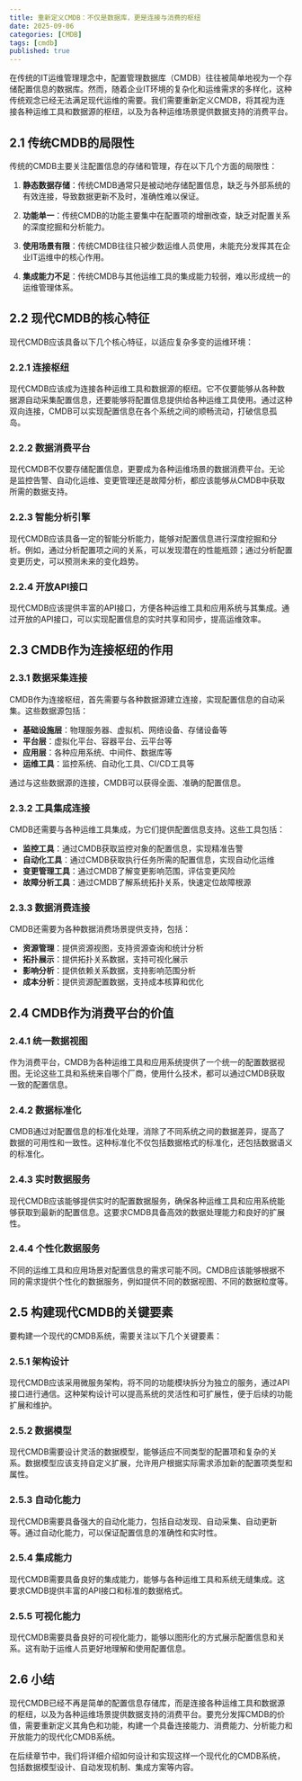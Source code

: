 ```yaml
---
title: 重新定义CMDB：不仅是数据库，更是连接与消费的枢纽
date: 2025-09-06
categories: [CMDB]
tags: [cmdb]
published: true
---
```


在传统的IT运维管理理念中，配置管理数据库（CMDB）往往被简单地视为一个存储配置信息的数据库。然而，随着企业IT环境的复杂化和运维需求的多样化，这种传统观念已经无法满足现代运维的需要。我们需要重新定义CMDB，将其视为连接各种运维工具和数据源的枢纽，以及为各种运维场景提供数据支持的消费平台。

## 2.1 传统CMDB的局限性

传统的CMDB主要关注配置信息的存储和管理，存在以下几个方面的局限性：

1. **静态数据存储**：传统CMDB通常只是被动地存储配置信息，缺乏与外部系统的有效连接，导致数据更新不及时，准确性难以保证。

2. **功能单一**：传统CMDB的功能主要集中在配置项的增删改查，缺乏对配置关系的深度挖掘和分析能力。

3. **使用场景有限**：传统CMDB往往只被少数运维人员使用，未能充分发挥其在企业IT运维中的核心作用。

4. **集成能力不足**：传统CMDB与其他运维工具的集成能力较弱，难以形成统一的运维管理体系。

## 2.2 现代CMDB的核心特征

现代CMDB应该具备以下几个核心特征，以适应复杂多变的运维环境：

### 2.2.1 连接枢纽

现代CMDB应该成为连接各种运维工具和数据源的枢纽。它不仅要能够从各种数据源自动采集配置信息，还要能够将配置信息提供给各种运维工具使用。通过这种双向连接，CMDB可以实现配置信息在各个系统之间的顺畅流动，打破信息孤岛。

### 2.2.2 数据消费平台

现代CMDB不仅要存储配置信息，更要成为各种运维场景的数据消费平台。无论是监控告警、自动化运维、变更管理还是故障分析，都应该能够从CMDB中获取所需的数据支持。

### 2.2.3 智能分析引擎

现代CMDB应该具备一定的智能分析能力，能够对配置信息进行深度挖掘和分析。例如，通过分析配置项之间的关系，可以发现潜在的性能瓶颈；通过分析配置变更历史，可以预测未来的变化趋势。

### 2.2.4 开放API接口

现代CMDB应该提供丰富的API接口，方便各种运维工具和应用系统与其集成。通过开放的API接口，可以实现配置信息的实时共享和同步，提高运维效率。

## 2.3 CMDB作为连接枢纽的作用

### 2.3.1 数据采集连接

CMDB作为连接枢纽，首先需要与各种数据源建立连接，实现配置信息的自动采集。这些数据源包括：

- **基础设施层**：物理服务器、虚拟机、网络设备、存储设备等
- **平台层**：虚拟化平台、容器平台、云平台等
- **应用层**：各种应用系统、中间件、数据库等
- **运维工具**：监控系统、自动化工具、CI/CD工具等

通过与这些数据源的连接，CMDB可以获得全面、准确的配置信息。

### 2.3.2 工具集成连接

CMDB还需要与各种运维工具集成，为它们提供配置信息支持。这些工具包括：

- **监控工具**：通过CMDB获取监控对象的配置信息，实现精准告警
- **自动化工具**：通过CMDB获取执行任务所需的配置信息，实现自动化运维
- **变更管理工具**：通过CMDB了解变更影响范围，评估变更风险
- **故障分析工具**：通过CMDB了解系统拓扑关系，快速定位故障根源

### 2.3.3 数据消费连接

CMDB还需要为各种数据消费场景提供支持，包括：

- **资源管理**：提供资源视图，支持资源查询和统计分析
- **拓扑展示**：提供拓扑关系数据，支持可视化展示
- **影响分析**：提供依赖关系数据，支持影响范围分析
- **成本分析**：提供资源配置数据，支持成本核算和优化

## 2.4 CMDB作为消费平台的价值

### 2.4.1 统一数据视图

作为消费平台，CMDB为各种运维工具和应用系统提供了一个统一的配置数据视图。无论这些工具和系统来自哪个厂商，使用什么技术，都可以通过CMDB获取一致的配置信息。

### 2.4.2 数据标准化

CMDB通过对配置信息的标准化处理，消除了不同系统之间的数据差异，提高了数据的可用性和一致性。这种标准化不仅包括数据格式的标准化，还包括数据语义的标准化。

### 2.4.3 实时数据服务

现代CMDB应该能够提供实时的配置数据服务，确保各种运维工具和应用系统能够获取到最新的配置信息。这要求CMDB具备高效的数据处理能力和良好的扩展性。

### 2.4.4 个性化数据服务

不同的运维工具和应用场景对配置信息的需求可能不同。CMDB应该能够根据不同的需求提供个性化的数据服务，例如提供不同的数据视图、不同的数据粒度等。

## 2.5 构建现代CMDB的关键要素

要构建一个现代的CMDB系统，需要关注以下几个关键要素：

### 2.5.1 架构设计

现代CMDB应该采用微服务架构，将不同的功能模块拆分为独立的服务，通过API接口进行通信。这种架构设计可以提高系统的灵活性和可扩展性，便于后续的功能扩展和维护。

### 2.5.2 数据模型

现代CMDB需要设计灵活的数据模型，能够适应不同类型的配置项和复杂的关系。数据模型应该支持自定义扩展，允许用户根据实际需求添加新的配置项类型和属性。

### 2.5.3 自动化能力

现代CMDB需要具备强大的自动化能力，包括自动发现、自动采集、自动更新等。通过自动化能力，可以保证配置信息的准确性和实时性。

### 2.5.4 集成能力

现代CMDB需要具备良好的集成能力，能够与各种运维工具和系统无缝集成。这要求CMDB提供丰富的API接口和标准的数据格式。

### 2.5.5 可视化能力

现代CMDB需要具备良好的可视化能力，能够以图形化的方式展示配置信息和关系。这有助于运维人员更好地理解和使用配置信息。

## 2.6 小结

现代CMDB已经不再是简单的配置信息存储库，而是连接各种运维工具和数据源的枢纽，以及为各种运维场景提供数据支持的消费平台。要充分发挥CMDB的价值，需要重新定义其角色和功能，构建一个具备连接能力、消费能力、分析能力和开放能力的现代化CMDB系统。

在后续章节中，我们将详细介绍如何设计和实现这样一个现代化的CMDB系统，包括数据模型设计、自动发现机制、集成方案等内容。